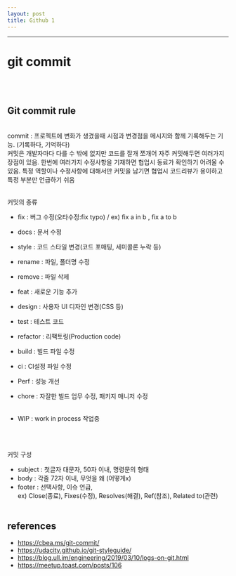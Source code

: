 ```yaml
---
layout: post
title: Github 1
---
```


---

# git commit

<br><br>

## Git commit rule

<br>
commit : 프로젝트에 변화가 생겼을때 시점과 변경점을 메시지와 함께 기록해두는 기능. (기록하다, 기억하다)<br>
커밋은 개발자마다 다를 수 밖에 없지만 코드를 잘개 쪼개어 자주 커밋해두면 여러가지 장점이 있음. 한번에 여러가지 수정사항을 기재하면 협업시 동료가 확인하기 어려울 수 있음. 특정 역할이나 수정사항에 대해서만 커밋을 남기면 협업시 코드리뷰가 용이하고 특정 부분만 언급하기 쉬움  
<br><br>

커밋의 종류

- fix : 버그 수정(오타수정:fix typo) / ex) fix a in b , fix a to b
- docs : 문서 수정
- style : 코드 스타일 변경(코드 포매팅, 세미콜론 누락 등)
- rename : 파일, 폴더명 수정
- remove : 파일 삭제
- feat : 새로운 기능 추가
- design : 사용자 UI 디자인 변경(CSS 등)
- test : 테스트 코드
- refactor : 리팩토링(Production code)
- build : 빌드 파일 수정
- ci : CI설정 파일 수정
- Perf : 성능 개선
- chore : 자잘한 빌드 업무 수정, 패키지 매니저 수정
  <br><br>

- WIP : work in process 작업중

<br><br>

커밋 구성

- subject : 첫글자 대문자, 50자 이내, 명령문의 형태
- body : 각줄 72자 이내, 무엇을 왜 (어떻게x)
- footer : 선택사항, 이슈 언급, <br>
  ex) Close(종료), Fixes(수정), Resolves(해결), Ref(참조), Related to(관련)
  <br><br>

## references<br>

- <https://cbea.ms/git-commit/><br>
- <https://udacity.github.io/git-styleguide/><br>
- <https://blog.ull.im/engineering/2019/03/10/logs-on-git.html><br>
- <https://meetup.toast.com/posts/106><br>
